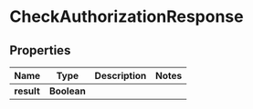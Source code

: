 

# CheckAuthorizationResponse


## Properties

| Name | Type | Description | Notes |
|------------ | ------------- | ------------- | -------------|
|**result** | **Boolean** |  |  |



